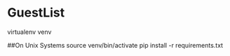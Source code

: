 # GuestList

virtualenv venv

##On Unix Systems
source venv/bin/activate
pip install -r requirements.txt